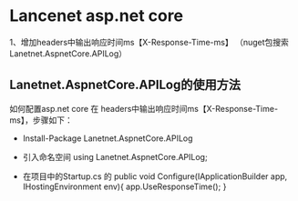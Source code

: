 Lancenet asp.net core
===========
1、增加headers中输出响应时间ms【X-Response-Time-ms】
   （nuget包搜索 Lanetnet.AspnetCore.APILog）


## Lanetnet.AspnetCore.APILog的使用方法

如何配置asp.net core 在 headers中输出响应时间ms【X-Response-Time-ms】，步骤如下：

*  Install-Package Lanetnet.AspnetCore.APILog


* 引入命名空间 
    using Lanetnet.AspnetCore.APILog;

* 在项目中的Startup.cs 的 
    public void Configure(IApplicationBuilder app, IHostingEnvironment env){
        app.UseResponseTime();
    }

